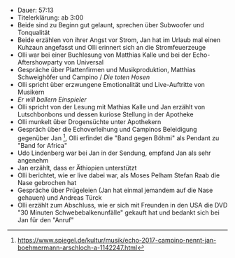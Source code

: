 - Dauer: 57:13
- Titelerklärung: ab 3:00 
- Beide sind zu Beginn gut gelaunt, sprechen über Subwoofer und Tonqualität
- Beide erzählen von ihrer Angst vor Strom, Jan hat im Urlaub mal einen Kuhzaun angefasst und Olli erinnert sich an die Stromfeuerzeuge
- Olli war bei einer Buchlesung von Matthias Kalle und bei der Echo-Aftershowparty von Universal
- Gespräche über Plattenfirmen und Musikproduktion, Matthias Schweighöfer und Campino / *Die toten Hosen*
- Olli spricht über erzwungene Emotionalität und Live-Auftritte von Musikern
- *Er will ballern Einspieler*
- Olli spricht von der Lesung mit Mathias Kalle und Jan erzählt von Lutschbonbons und dessen kuriose Stellung in der Apotheke
- Olli munkelt über Drogensüchte unter Apothekern
- Gespräch über die Echoverleihung und Campinos Beleidigung gegenüber Jan [^1], Olli erfindet die "Band gegen Böhmi" als Pendant zu "Band for Africa" 
- Udo Lindenberg war bei Jan in der Sendung, empfand Jan als sehr angenehm
- Jan erzählt, dass er Äthiopien unterstützt
- Olli berichtet, wie er live dabei war, als Moses Pelham Stefan Raab die Nase gebrochen hat
- Gespräche über Prügeleien (Jan hat einmal jemandem auf die Nase gehauen) und Andreas Türck
- Olli erzählt zum Abschluss, wie er sich mit Freunden in den USA die DVD "30 Minuten Schwebebalkenunfälle" gekauft hat und bedankt sich bei Jan für den "Anruf"

[^1]: https://www.spiegel.de/kultur/musik/echo-2017-campino-nennt-jan-boehmermann-arschloch-a-1142247.html
